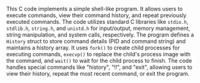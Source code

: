 This C code implements a simple shell-like program. It allows users to execute commands, view their command history, and
repeat previously executed commands. The code utilizes standard C libraries like `stdio.h`, `stdlib.h`, `string.h`, and
`unistd.h` for input/output, memory management, string manipulation, and system calls, respectively. The program defines
a `History` struct to store command details (PID and command string) and maintains a history array. It uses `fork()` to
create child processes for executing commands, `execvp()` to replace the child's process image with the command, and
`wait()` to wait for the child process to finish. The code handles special commands like "history", "!!", and "exit",
allowing users to view their history, repeat the most recent command, or exit the program.
